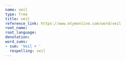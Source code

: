 ```yaml
---
name: veil
type: free
title: veil
reference_link: https://www.etymonline.com/word/veil
root_name: 
root_language: 
denotation: 
word_sums:
- sum: 'Veil + '
  respelling: veil
---
```

